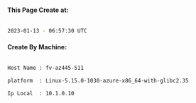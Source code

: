 
   
#### This Page Create at:

```bash

2023-01-13 - 06:57:30 UTC

```

#### Create By Machine:

```bash

Host Name : fv-az445-511

platform  : Linux-5.15.0-1030-azure-x86_64-with-glibc2.35

Ip Local  : 10.1.0.10

```

